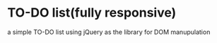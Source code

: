 # TO-DO list(fully responsive)
a simple TO-DO list using jQuery as the library for DOM manupulation
